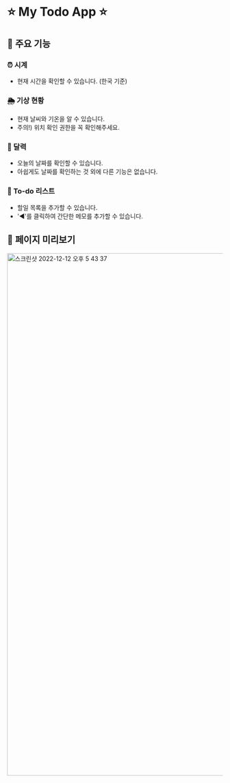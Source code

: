 # ⭐️ My Todo App ⭐️

## 🌈 주요 기능

### ⏰ 시계

- 현재 시간을 확인할 수 있습니다. (한국 기준)

### 🌦 기상 현황

- 현재 날씨와 기온을 알 수 있습니다.
- 주의!) 위치 확인 권한을 꼭 확인해주세요.

### 📅 달력

- 오늘의 날짜를 확인할 수 있습니다.
- 아쉽게도 날짜를 확인하는 것 외에 다른 기능은 없습니다.

### 📌 To-do 리스트

- 할일 목록을 추가할 수 있습니다.
- '◀︎'를 클릭하여 간단한 메모를 추가할 수 있습니다.

## 🌈 페이지 미리보기

<img width="1218" alt="스크린샷 2022-12-12 오후 5 43 37" src="https://user-images.githubusercontent.com/110910408/207000416-3fd08178-6170-43f2-b7a3-fe3da6a4b347.png">
